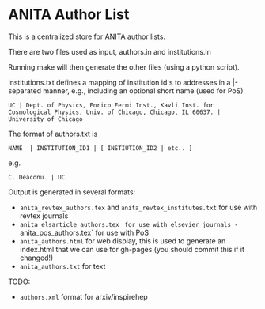 # ANITA Author List

This is a centralized store for ANITA author lists. 

There are two files used as input, authors.in and institutions.in

Running make will then generate the other files (using a python script). 

institutions.txt defines a mapping of institution id's to addresses in a |-separated manner, e.g., including an optional short name (used for PoS) 

`UC | Dept. of Physics, Enrico Fermi Inst., Kavli Inst. for Cosmological Physics, Univ. of Chicago, Chicago, IL 60637. | University of Chicago` 


The format of authors.txt is 


`NAME  | INSTITUTION_ID1 | [ INSTIUTION_ID2 | etc.. ] `

e.g. 

`C. Deaconu. | UC`


Output is generated in several formats: 

  - `anita_revtex_authors.tex` and `anita_revtex_institutes.txt` for use with revtex journals
  - `anita_elsarticle_authors.tex` ` for use with elsevier journals
  -` anita_pos_authors.tex` for use with PoS 
  - `anita_authors.html` for web display, this is used to generate an index.html that we can use for gh-pages (you should commit this if it changed!) 
  - `anita_authors.txt` for text

TODO:
  - `authors.xml` format for arxiv/inspirehep












